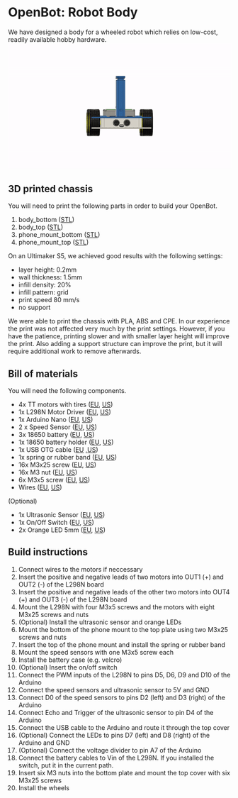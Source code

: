 
# OpenBot: Robot Body
We have designed a body for a wheeled robot which relies on low-cost, readily available hobby hardware. 
![Assembly](../docs/images/assembly.gif)

## 3D printed chassis
You will need to print the following parts in order to build your OpenBot. 
1) body_bottom ([STL](body_bottom.stl))
2) body_top ([STL](body_top.stl))
3) phone_mount_bottom ([STL](phone_mount_bottom.stl))
4) phone_mount_top ([STL](phone_mount_top.stl))

On an Ultimaker S5, we achieved good results with the following settings:
- layer height: 0.2mm
- wall thickness: 1.5mm
- infill density: 20%
- infill pattern: grid
- print speed 80 mm/s
- no support

We were able to print the chassis with PLA, ABS and CPE. In our experience the print was not affected very much by the print settings. However, if you have the patience, printing slower and with smaller layer height will improve the print. Also adding a support structure can improve the print, but it will require additional work to remove afterwards.

## Bill of materials
You will need the following components.
- 4x TT motors with tires ([EU](https://www.conrad.de/de/p/joy-it-com-motor01-getriebemotor-gelb-schwarz-passend-fuer-einplatinen-computer-arduino-banana-pi-cubieboard-raspbe-1573543.html), [US](https://www.amazon.com/dp/B076GZT5MB))
- 1x L298N Motor Driver ([EU](https://www.conrad.de/de/p/joy-it-motormodul-2-u-4-phasen-6-bis-12v-1573541.html), [US](https://www.amazon.com/dp/B076GZT5MB))
- 1x Arduino Nano ([EU](https://www.amazon.de/dp/B01MS7DUEM), [US](https://www.amazon.com/dp/B00NLAMS9C))
- 2 x Speed Sensor ([EU](https://www.conrad.de/de/p/joy-it-sen-speed-erweiterungsmodul-passend-fuer-einplatinen-computer-arduino-banana-pi-cubieboard-raspberry-pi-pc-1646891.html), [US](https://www.amazon.com/dp/B081W2TY6Q))
- 3x 18650 battery ([EU](https://www.conrad.de/de/p/conrad-energy-18650-usb-spezial-akku-18650-li-ion-3-7-v-1400-mah-1525536.html), [US](https://www.amazon.com/dp/B083K4XSKG))
- 1x 18650 battery holder ([EU](https://www.amazon.de/dp/B075V25QJ9), [US](https://www.amazon.com/dp/B07DWQYD7H))
- 1x USB OTG cable ([EU](https://www.amazon.de/gp/product/B075M4CQHZ) ,[US](https://www.amazon.com/dp/B07LBHKTMM))
- 1x spring or rubber band ([EU](https://www.amazon.de/gp/product/B01N30EAZO/), [US](https://www.amazon.com/dp/B008RFVWU2))
- 16x M3x25 screw ([EU](https://www.amazon.de/dp/B07KFL3SSV), [US](https://www.amazon.com/dp/B07WJL3P3X))
- 16x M3 nut ([EU](https://www.amazon.de/dp/B07JMF3KMD), [US](https://www.amazon.com/dp/B071NLDW56))
- 6x M3x5 screw ([EU](https://www.amazon.de/dp/B01HBRG3W8), [US](https://www.amazon.com/dp/B07MBHMLL2))
- Wires ([EU](https://www.amazon.de/dp/B07KYHBVR7), [US](https://www.amazon.com/dp/B07GD2BWPY))

(Optional)
- 1x Ultrasonic Sensor ([EU](https://www.amazon.de/dp/B00LSJWRXU), [US](https://www.amazon.com/dp/B0852V181G/))
- 1x On/Off Switch ([EU](https://www.amazon.de/dp/B07QB22J62), [US](https://www.amazon.com/dp/B01N2U8PK0))
- 2x Orange LED 5mm ([EU](https://www.amazon.de/gp/product/B01NCL0UTQ), [US](https://www.amazon.com/dp/B077XD7MVB))

## Build instructions
1) Connect wires to the motors if neccessary
2) Insert the positive and negative leads of two motors into OUT1 (+) and OUT2 (-) of the L298N board
3) Insert the positive and negative leads of the other two motors into OUT4 (+) and OUT3 (-) of the L298N board
4) Mount the L298N with four M3x5 screws and the motors with eight M3x25 screws and nuts
5) (Optional) Install the ultrasonic sensor and orange LEDs
6) Mount the bottom of the phone mount to the top plate using two M3x25 screws and nuts
7) Insert the top of the phone mount and install the spring or rubber band
8) Mount the speed sensors with one M3x5 screw each
9) Install the battery case (e.g. velcro)
10) (Optional) Insert the on/off switch
11) Connect the PWM inputs of the L298N to pins D5, D6, D9 and D10 of the Arduino
12) Connect the speed sensors and ultrasonic sensor to 5V and GND
13) Connect D0 of the speed sensors to pins D2 (left) and D3 (right) of the Arduino
14) Connect Echo and Trigger of the ultrasonic sensor to pin D4 of the Arduino
15) Connect the USB cable to the Arduino and route it through the top cover
16) (Optional) Connect the LEDs to pins D7 (left) and D8 (right) of the Arduino and GND
17) (Optional) Connect the voltage divider to pin A7 of the Arduino
18) Connect the battery cables to Vin of the L298N. If you installed the switch, put it in the current path.
19) Insert six M3 nuts into the bottom plate and mount the top cover with six M3x25 screws
20) Install the wheels

